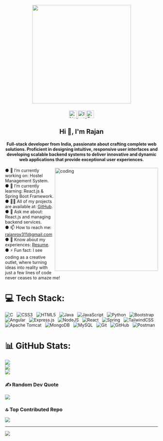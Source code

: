 <div align="center">
  <img height="325" src="https://img.freepik.com/free-vector/gradient-business-linkedin-banner_23-2150091566.jpg?t=st=1738090907~exp=1738094507~hmac=41f622d3afa98585fa2614579a654ba4c89e211138f21380c9a04e003b61f1d4&w=1800" />
</div>

###

<div align="center">
  <a href="https://www.linkedin.com/in/rajan-kumar01/" target="_blank">
    <img src="https://img.shields.io/static/v1?message=LinkedIn&logo=linkedin&label=&color=0077B5&logoColor=white&labelColor=&style=for-the-badge" height="25" alt="LinkedIn logo" />
  </a>
  <a href="https://www.instagram.com/_rajan.roy_07/" target="_blank">
    <img src="https://t4.ftcdn.net/jpg/07/33/91/73/360_F_733917372_WX8Yvk6XkfEX9eznFpLxqwttC6d3glR4.jpg" height="25" alt="Instagram logo" />
  </a>
  <a href="https://x.com/Rajanroy311" target="_blank">
    <img src="https://img.shields.io/static/v1?message=Twitter&logo=twitter&label=&color=1DA1F2&logoColor=white&labelColor=&style=for-the-badge" height="25" alt="Twitter logo" />
  </a>
</div>

###

<h2 align="center">Hi 👋, I'm Rajan</h2>

<h4 align="center">Full-stack developer from India, passionate about crafting complete web solutions. Proficient in designing intuitive, responsive user interfaces and developing scalable backend systems to deliver innovative and dynamic web applications that provide exceptional user experiences.</h4>

<img align ="right" alt="coding" width="340" src="https://media4.giphy.com/media/v1.Y2lkPTc5MGI3NjExeXlsNzY4enJjZnRvcjY1cTFvNmk1MDJoYjY4aXBkb2NweDk5aWFqcCZlcD12MV9pbnRlcm5hbF9naWZfYnlfaWQmY3Q9Zw/qgQUggAC3Pfv687qPC/giphy.gif" />

● 🔭 I’m currently working on: Hostel Management System.<br>
● 🌱 I’m currently learning: React.js & Spring Boot Framework.<br>
● 👨‍💻 All of my projects are available at: [GitHub](https://github.com/Rajan-roy).<br>
● 💬 Ask me about: React.js and managing backend services.<br>
● 📫 How to reach me: rajanroy311@gmail.com<br>
● 📄 Know about my experiences: [Resume](https://drive.google.com/file/d/1ZxzDFy_F3SDd6ndzyfxbeiJ2mASbHrum/view?usp=drive_link).<br>
● ⚡ Fun fact: I see coding as a creative outlet, where turning ideas into reality with just a few lines of code never ceases to amaze me!



# 💻 Tech Stack:

![C](https://img.shields.io/badge/c-%2300599C.svg?style=for-the-badge&logo=c&logoColor=white)  &nbsp; 
![CSS3](https://img.shields.io/badge/css3-%231572B6.svg?style=for-the-badge&logo=css3&logoColor=white)  &nbsp; 
![HTML5](https://img.shields.io/badge/html5-%23E34F26.svg?style=for-the-badge&logo=html5&logoColor=white)  &nbsp; 
![Java](https://img.shields.io/badge/java-%23ED8B00.svg?style=for-the-badge&logo=openjdk&logoColor=white)  &nbsp; 
![JavaScript](https://img.shields.io/badge/javascript-%23323330.svg?style=for-the-badge&logo=javascript&logoColor=%23F7DF1E)  &nbsp; 
![Python](https://img.shields.io/badge/python-3670A0?style=for-the-badge&logo=python&logoColor=ffdd54)  &nbsp; 
![Bootstrap](https://img.shields.io/badge/bootstrap-%238511FA.svg?style=for-the-badge&logo=bootstrap&logoColor=white)  &nbsp; 
![Angular](https://img.shields.io/badge/angular-%23DD0031.svg?style=for-the-badge&logo=angular&logoColor=white)  &nbsp; 
![Express.js](https://img.shields.io/badge/express.js-%23404d59.svg?style=for-the-badge&logo=express&logoColor=%2361DAFB)  &nbsp; 
![NodeJS](https://img.shields.io/badge/node.js-6DA55F?style=for-the-badge&logo=node.js&logoColor=white)  &nbsp; 
![React](https://img.shields.io/badge/react-%2320232a.svg?style=for-the-badge&logo=react&logoColor=%2361DAFB)  &nbsp; 
![Spring](https://img.shields.io/badge/spring-%236DB33F.svg?style=for-the-badge&logo=spring&logoColor=white)  &nbsp; 
![TailwindCSS](https://img.shields.io/badge/tailwindcss-%2338B2AC.svg?style=for-the-badge&logo=tailwind-css&logoColor=white)  &nbsp; 
![Apache Tomcat](https://img.shields.io/badge/apache%20tomcat-%23F8DC75.svg?style=for-the-badge&logo=apache-tomcat&logoColor=black)  &nbsp; 
![MongoDB](https://img.shields.io/badge/MongoDB-%234ea94b.svg?style=for-the-badge&logo=mongodb&logoColor=white)  &nbsp; 
![MySQL](https://img.shields.io/badge/mysql-4479A1.svg?style=for-the-badge&logo=mysql&logoColor=white)  &nbsp; 
![Git](https://img.shields.io/badge/git-%23F05033.svg?style=for-the-badge&logo=git&logoColor=white)  &nbsp; 
![GitHub](https://img.shields.io/badge/github-%23121011.svg?style=for-the-badge&logo=github&logoColor=white)  &nbsp; 
![Postman](https://img.shields.io/badge/Postman-FF6C37?style=for-the-badge&logo=postman&logoColor=white)


# 📊 GitHub Stats:

![](https://github-readme-stats.vercel.app/api?username=Rajan-roy&theme=dark&hide_border=false&include_all_commits=false&count_private=false)<br/>
![](https://github-readme-streak-stats.herokuapp.com/?user=Rajan-roy&theme=dark&hide_border=false)<br/>
![](https://github-readme-stats.vercel.app/api/top-langs/?username=Rajan-roy&theme=dark&hide_border=false&include_all_commits=false&count_private=false&layout=compact)


### ✍️ Random Dev Quote

![](https://quotes-github-readme.vercel.app/api?type=horizontal&theme=radical)

### 🔝 Top Contributed Repo

![](https://github-contributor-stats.vercel.app/api?username=Rajan-roy&limit=5&theme=dark&combine_all_yearly_contributions=true)

---

[![](https://visitcount.itsvg.in/api?id=Rajan-roy&icon=9&color=0)](https://visitcount.itsvg.in)
